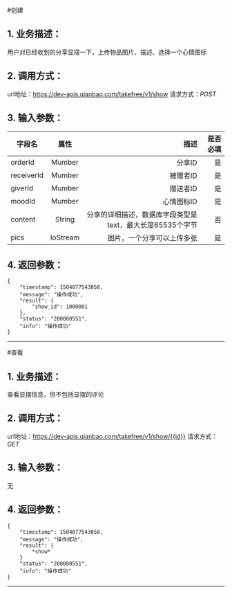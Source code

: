 #创建
## 1. 业务描述：
用户对已经收到的分享显摆一下，上传物品图片、描述、选择一个心情图标

## 2. 调用方式：
url地址：https://dev-apis.qianbao.com/takefree/v1/show
请求方式：*POST*

## 3. 输入参数：
|字段名|属性|描述|是否必填|
|---------|:------:|------:|------------:|
|orderId|Mumber|分享ID|是|
|receiverId|Mumber|被赠者ID|是|
|giverId|Mumber|赠送者ID|是|
|moodId|Mumber|心情图标ID|是|
|content|String|分享的详细描述，数据库字段类型是text，最大长度65535个字节|否|
|pics|IoStream|图片，一个分享可以上传多张|是|

## 4. 返回参数：
```
{
    "timestamp": 1504077543058,
    "message": "操作成功",
    "result": {
        "show_id": 1000001
    },
    "status": "200000551",
    "info": "操作成功"
}
```
***

#查看
## 1. 业务描述：
查看显摆信息，但不包括显摆的评论

## 2. 调用方式：
url地址：https://dev-apis.qianbao.com/takefree/v1/show/{{id}}
请求方式：*GET*

## 3. 输入参数：
无

## 4. 返回参数：
```
{
    "timestamp": 1504077543058,
    "message": "操作成功",
    "result": {
        *show*
    }
    "status": "200000551",
    "info": "操作成功"
}
```
***